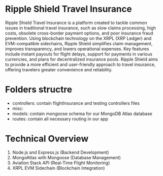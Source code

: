 # Ripple Shield Travel Insurance

Ripple Shield Travel Insurance is a platform created to tackle common issues in traditional travel insurance, such as slow claims processing, high costs, obsolete cross-border payment options, and poor insurance fraud prevention. Using blockchain technology on the XRPL (XRP Ledger) and EVM-compatible sidechains, Ripple Shield simplifies claim management, improves transparency, and lowers operational expenses. Key features include instant payouts for flight delays, support for payments in various currencies, and plans for decentralized insurance pools. Ripple Shield aims to provide a more efficient and user-friendly approach to travel insurance, offering travelers greater convenience and reliability.

# Folders structre
- controllers: contain flightInsurance and testing controllers files
- misc:
- models: contain mongoose schema for our MongoDB Atlas database
- routes: contain all necessary routing in our app

# Technical Overview
1. Node.js and Express.js (Backend Development)
2. MongoAtlas with Mongoose (Database Management)
3. Aviation Stack API (Real-Time Flight Monitoring)
4. XRPL EVM Sidechain (Blockchain Integration)
